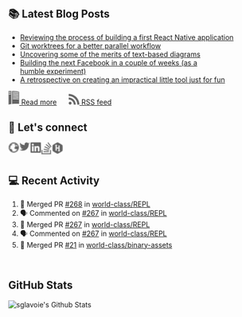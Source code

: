 ## 📚 Latest Blog Posts

<!-- BLOG-POST-LIST:START -->
- [Reviewing the process of building a first React Native application](https://www.sglavoie.com/posts/2023/03/04/reviewing-the-process-of-building-a-first-React-Native-application/)
- [Git worktrees for a better parallel workflow](https://www.sglavoie.com/posts/2023/01/02/git-worktrees-for-a-better-parallel-workflow/)
- [Uncovering some of the merits of text-based diagrams](https://www.sglavoie.com/posts/2022/11/19/uncovering-some-of-the-merits-of-text-based-diagrams/)
- [Building the next Facebook in a couple of weeks &lpar;as a humble experiment&rpar;](https://www.sglavoie.com/posts/2022/10/14/building-the-next-Facebook-in-a-couple-of-weeks-as-a-humble-experiment/)
- [A retrospective on creating an impractical little tool just for fun](https://www.sglavoie.com/posts/2022/09/18/a-retrospective-on-creating-an-impractical-little-tool-just-for-fun/)
<!-- BLOG-POST-LIST:END -->


[<img alt="rss feed" width="22px" src="./assets/readthedocs.svg" /> Read more][website] &nbsp;&nbsp;&nbsp;&nbsp; [<img alt="rss feed" width="22px" src="./assets/rss.svg" /> RSS feed][rss]

## 🔌 Let's connect

[<img align="left" alt="sglavoie.com" width="22px" src="./assets/globe.svg" />][website]
[<img align="left" alt="sgdlavoie | Twitter" width="22px" src="./assets/twitter.svg" />][twitter]
[<img align="left" alt="sglavoie | LinkedIn" width="22px" src="./assets/linkedin.svg" />][linkedin]
[<img align="left" alt="sglavoie | Stackoverflow" width="22px" src="./assets/stackoverflow.svg" />][stackoverflow]
[<img align="left" alt="sglavoie | HackRank" width="22px" src="./assets/hackerrank.svg" />][hackerrank]

<br /><br />

## :computer: Recent Activity

<!--START_SECTION:activity-->
1. 🎉 Merged PR [#268](https://github.com/world-class/REPL/pull/268) in [world-class/REPL](https://github.com/world-class/REPL)
2. 🗣 Commented on [#267](https://github.com/world-class/REPL/issues/267) in [world-class/REPL](https://github.com/world-class/REPL)
3. 🎉 Merged PR [#267](https://github.com/world-class/REPL/pull/267) in [world-class/REPL](https://github.com/world-class/REPL)
4. 🗣 Commented on [#267](https://github.com/world-class/REPL/issues/267) in [world-class/REPL](https://github.com/world-class/REPL)
5. 🎉 Merged PR [#21](https://github.com/world-class/binary-assets/pull/21) in [world-class/binary-assets](https://github.com/world-class/binary-assets)
<!--END_SECTION:activity-->


<br />

## GitHub Stats

<img alt="sglavoie's Github Stats" src="https://github-readme-stats.sglavoie.vercel.app/api?username=sglavoie&show_icons=true&title_color=5DC1FF&icon_color=fca311&text_color=e5e5e5&bg_color=000000" />

<br /><br />

[hackerrank]: https://www.hackerrank.com/sglavoie
[rss]: https://www.sglavoie.com/feeds/sglavoie.rss.xml
[website]: https://www.sglavoie.com
[twitter]: https://twitter.com/sgdlavoie
[linkedin]: https://www.linkedin.com/in/sglavoie
[stackoverflow]: https://stackoverflow.com/users/8787680/s%C3%A9bastien-lavoie
